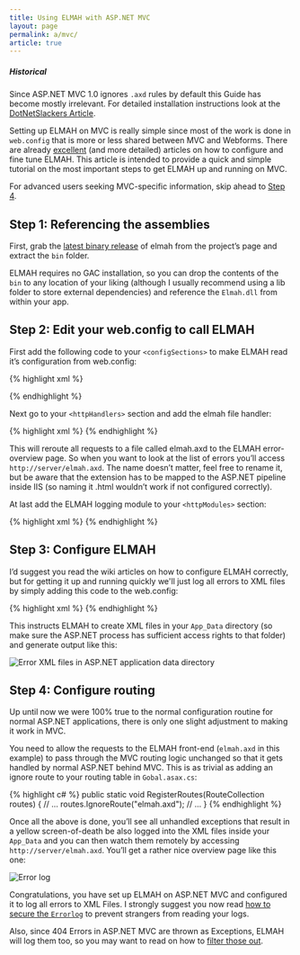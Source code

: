 ```yaml
---
title: Using ELMAH with ASP.NET MVC
layout: page
permalink: a/mvc/
article: true
---
```


<div class="note info">
  <h5>Historical</h5>
  <p>
    Since ASP.NET MVC 1.0 ignores <code>.axd</code> rules by default this Guide has become mostly irrelevant. For detailed installation instructions look at the <a href="https://web.archive.org/web/20170612172834/http://dotnetslackers.com/articles/aspnet/ErrorLoggingModulesAndHandlers.aspx">DotNetSlackers Article</a>.
  </p>
</div>

Setting up ELMAH on MVC is really simple since most of the work is done in `web.config` that is more or less shared between MVC and Webforms. There are already [excellent](https://web.archive.org/web/20170612172834/http://dotnetslackers.com/articles/aspnet/ErrorLoggingModulesAndHandlers.aspx) (and more detailed) articles on how to configure and fine tune ELMAH. This article is intended to provide a quick and simple tutorial on the most important steps to get ELMAH up and running on MVC.

For advanced users seeking MVC-specific information, skip ahead to [Step 4](#step-4-configure-routing).

## Step 1: Referencing the assemblies

First, grab the [latest binary release](/downloads/) of elmah from the project’s page and extract the `bin` folder.

ELMAH requires no GAC installation, so you can drop the contents of the `bin` to any location of your liking (although I usually recommend using a lib folder to store external dependencies) and reference the `Elmah.dll` from within your app.

## Step 2: Edit your web.config to call ELMAH

First add the following code to your `<configSections>` to make ELMAH read it’s configuration from web.config:

{% highlight xml %}
<sectionGroup name="elmah">
  <section name="security" requirePermission="false" type="Elmah.SecuritySectionHandler, Elmah" />
  <section name="errorLog" requirePermission="false" type="Elmah.ErrorLogSectionHandler, Elmah" />
  <section name="errorMail" requirePermission="false" type="Elmah.ErrorMailSectionHandler, Elmah" />
  <section name="errorFilter" requirePermission="false" type="Elmah.ErrorFilterSectionHandler, Elmah" />
</sectionGroup>
{% endhighlight %}

Next go to your `<httpHandlers>` section and add the elmah file handler:

{% highlight xml %}
<add verb="POST,GET,HEAD" path="elmah.axd" type="Elmah.ErrorLogPageFactory, Elmah" />
{% endhighlight %}

This will reroute all requests to a file called elmah.axd to the ELMAH error-overview page. So when you want to look at the list of errors you’ll access `http://server/elmah.axd`. The name doesn’t matter, feel free to rename it, but be aware that the extension has to be mapped to the ASP.NET pipeline inside IIS (so naming it .html wouldn’t work if not configured correctly).

At last add the ELMAH logging module to your `<httpModules>` section:

{% highlight xml %}
<add name="ErrorLog" type="Elmah.ErrorLogModule, Elmah"/>
{% endhighlight %}

## Step 3: Configure ELMAH

I’d suggest you read the wiki articles on how to configure ELMAH correctly, but for getting it up and running quickly we'll just log all errors to XML files by simply adding this code to the web.config:

{% highlight xml %}
<elmah>
  <errorLog type="Elmah.XmlFileErrorLog, Elmah" logPath="~/App_Data" />
</elmah>
{% endhighlight %}

This instructs ELMAH to create XML files in your `App_Data` directory (so make sure the ASP.NET process has sufficient access rights to that folder) and generate output like this:

![Error XML files in ASP.NET application data directory](http://www.tigraine.at/wp-content/uploads/2009/04/image1.png)

## Step 4: Configure routing

Up until now we were 100% true to the normal configuration routine for normal ASP.NET applications, there is only one slight adjustment to making it work in MVC.

You need to allow the requests to the ELMAH front-end (`elmah.axd` in this example) to pass through the MVC routing logic unchanged so that it gets handled by normal ASP.NET behind MVC. This is as trivial as adding an ignore route to your routing table in `Gobal.asax.cs`:

{% highlight c# %}
public static void RegisterRoutes(RouteCollection routes)
{
    // ...
    routes.IgnoreRoute("elmah.axd");
    // ...
}
{% endhighlight %}

Once all the above is done, you’ll see all unhandled exceptions that result in a yellow screen-of-death be also logged into the XML files inside your `App_Data` and you can then watch them remotely by accessing `http://server/elmah.axd`. You’ll get a rather nice overview page like this one:

![Error log](http://www.tigraine.at/wp-content/uploads/2009/04/image2.png)

Congratulations, you have set up ELMAH on ASP.NET MVC and configured it to log all errors to XML Files.
I strongly suggest you now read [how to secure the `Errorlog`](/a/securing-error-log-pages) to prevent strangers from reading your logs.

Also, since 404 Errors in ASP.NET MVC are thrown as Exceptions, ELMAH will log them too, so you may want to read on how to [filter those out](/a/error-filtering/).